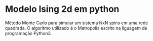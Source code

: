 # Modelo Ising 2d em python

Método Monte Carlo para simular um sistema NxN spins em uma rede quadrada. O algoritmo utilizado é o Metropolis escrito na liguagem de programação Python3.
